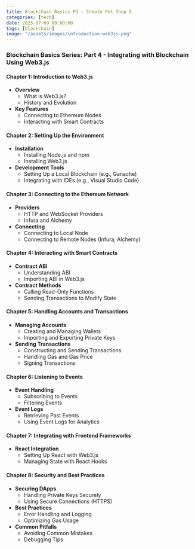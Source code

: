 ```yaml
---
title: Blockchain Basics P3 - Create Pet Shop S
categories: [tech]
date: 2025-07-09 00:00:00
tags: [blockchain]
image: "/assets/images/introduction-web3js.png"
---
```




### Blockchain Basics Series: Part 4 - Integrating with Blockchain Using Web3.js

#### Chapter 1: Introduction to Web3.js
- **Overview**
  - What is Web3.js?
  - History and Evolution
- **Key Features**
  - Connecting to Ethereum Nodes
  - Interacting with Smart Contracts

#### Chapter 2: Setting Up the Environment
- **Installation**
  - Installing Node.js and npm
  - Installing Web3.js
- **Development Tools**
  - Setting Up a Local Blockchain (e.g., Ganache)
  - Integrating with IDEs (e.g., Visual Studio Code)

#### Chapter 3: Connecting to the Ethereum Network
- **Providers**
  - HTTP and WebSocket Providers
  - Infura and Alchemy
- **Connecting**
  - Connecting to Local Node
  - Connecting to Remote Nodes (Infura, Alchemy)

#### Chapter 4: Interacting with Smart Contracts
- **Contract ABI**
  - Understanding ABI
  - Importing ABI in Web3.js
- **Contract Methods**
  - Calling Read-Only Functions
  - Sending Transactions to Modify State

#### Chapter 5: Handling Accounts and Transactions
- **Managing Accounts**
  - Creating and Managing Wallets
  - Importing and Exporting Private Keys
- **Sending Transactions**
  - Constructing and Sending Transactions
  - Handling Gas and Gas Price
  - Signing Transactions

#### Chapter 6: Listening to Events
- **Event Handling**
  - Subscribing to Events
  - Filtering Events
- **Event Logs**
  - Retrieving Past Events
  - Using Event Logs for Analytics

#### Chapter 7: Integrating with Frontend Frameworks
- **React Integration**
  - Setting Up React with Web3.js
  - Managing State with React Hooks


#### Chapter 8: Security and Best Practices
- **Securing DApps**
  - Handling Private Keys Securely
  - Using Secure Connections (HTTPS)
- **Best Practices**
  - Error Handling and Logging
  - Optimizing Gas Usage
- **Common Pitfalls**
  - Avoiding Common Mistakes
  - Debugging Tips

<!-- #### Chapter 9: Advanced Web3.js Features
- **Batch Requests**
  - Sending Batch Requests
  - Handling Multiple Requests Efficiently
- **ENS (Ethereum Name Service)**
  - Resolving ENS Names
  - Registering ENS Domains
- **Subscription Management**
  - Managing WebSocket Subscriptions
  - Handling Reconnection

#### Chapter 10: Real-World Applications and Projects
- **Decentralized Applications (DApps)**
  - Building a Simple DApp
  - Advanced DApp Features
- **DeFi Applications**
  - Integrating with DeFi Protocols
  - Building DeFi Dashboards
- **NFT Marketplaces**
  - Creating and Trading NFTs
  - Building an NFT Marketplace -->


